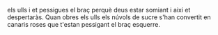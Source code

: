 els ulls i et pessigues el braç perquè deus estar somiant i així et despertaràs.
Quan obres els ulls els núvols de sucre s'han convertit en canaris roses que t'estan pessigant el braç esquerre.
